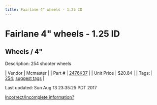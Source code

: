 ```yaml
---
title: Fairlane 4" wheels - 1.25 ID
---
```


# Fairlane 4" wheels - 1.25 ID
## Wheels / 4"
Description: 	254 shooter wheels 

| Vendor | Mcmaster | 
| Part # | [2476K37](https://www.mcmaster.com/#2476K37) | 
| Unit Price | $20.84 | 
| Tags: | [254](https://jgermita.github.io/frc-parts/search/?q=254), [suggest tags](https://docs.google.com/forms/d/e/1FAIpQLSeWyY8v3RgOty-MyWmh9U0iivNYN_molChYyS-0U-o-kOAv_g/viewform) | 

Last updated: Sun Aug 13 23:35:25 PDT 2017

 [Incorrect/Incomplete information?](https://docs.google.com/forms/d/e/1FAIpQLSeWyY8v3RgOty-MyWmh9U0iivNYN_molChYyS-0U-o-kOAv_g/viewform)